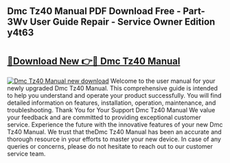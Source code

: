 ## Dmc Tz40 Manual PDF Download Free - Part-3Wv User Guide Repair - Service Owner Edition y4t63

# <h2><a href="http://cf17357.oget.top/?id=Dmc+Tz40+Manual">🔗Download New 👉🔴 Dmc Tz40 Manual</a></h2>

[![Dmc Tz40 Manual new download](https://i.imgur.com/5g1atiW.png)](http://cf17357.oget.top/?id=Dmc+Tz40+Manual)
Welcome to the user manual for your newly upgraded Dmc Tz40 Manual. This comprehensive guide is intended to help you understand and operate your product successfully. You will find detailed information on features, installation, operation, maintenance, and troubleshooting. Thank You for Your Support Dmc Tz40 Manual We value your feedback and are committed to providing exceptional customer service. Experience the future with the innovative features of your new Dmc Tz40 Manual. We trust that theDmc Tz40 Manual has been an accurate and thorough resource in your efforts to master your new device. In case of any queries or concerns, please do not hesitate to reach out to our customer service team.
